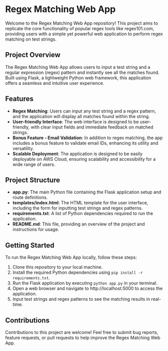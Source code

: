 
# Regex Matching Web App

Welcome to the Regex Matching Web App repository! This project aims to replicate the core functionality of popular regex tools like regex101.com, providing users with a simple yet powerful web application to perform regex matching on test strings.

## Project Overview

The Regex Matching Web App allows users to input a test string and a regular expression (regex) pattern and instantly see all the matches found. Built using Flask, a lightweight Python web framework, this application offers a seamless and intuitive user experience.

## Features

- **Regex Matching**: Users can input any test string and a regex pattern, and the application will display all matches found within the string.
- **User-friendly Interface**: The web interface is designed to be user-friendly, with clear input fields and immediate feedback on matched strings.
- **Bonus Feature - Email Validation**: In addition to regex matching, the app includes a bonus feature to validate email IDs, enhancing its utility and versatility.
- **Scalable Deployment**: The application is designed to be easily deployable on AWS Cloud, ensuring scalability and accessibility for a wide range of users.

## Project Structure

- **app.py**: The main Python file containing the Flask application setup and route definitions.
- **templates/index.html**: The HTML template for the user interface, including the form for inputting test strings and regex patterns.
- **requirements.txt**: A list of Python dependencies required to run the application.
- **README.md**: This file, providing an overview of the project and instructions for usage.

## Getting Started

To run the Regex Matching Web App locally, follow these steps:

1. Clone this repository to your local machine.
2. Install the required Python dependencies using `pip install -r requirements.txt`.
3. Run the Flask application by executing `python app.py` in your terminal.
4. Open a web browser and navigate to http://localhost:5000 to access the application.
5. Input test strings and regex patterns to see the matching results in real-time.


## Contributions

Contributions to this project are welcome! Feel free to submit bug reports, feature requests, or pull requests to help improve the Regex Matching Web App.

